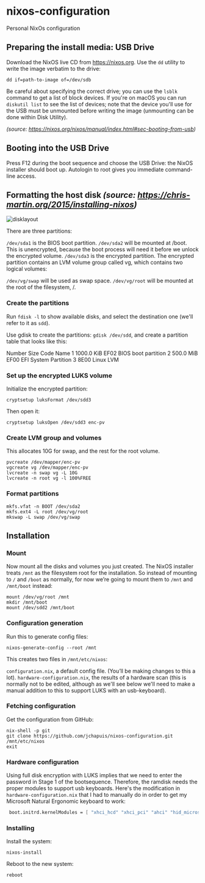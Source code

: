 # nixos-configuration
Personal NixOs configuration

## Preparing the install media: USB Drive
Download the NixOS live CD from https://nixos.org. Use the `dd` utility to write the image verbatim to the drive: 
``` 
dd if=path-to-image of=/dev/sdb
```
Be careful about specifying the correct drive; you can use the `lsblk` command to get a list of block devices. If you're on macOS you can run `diskutil list` to see the list of devices; note that the device you'll use for the USB must be unmounted before writing the image (unmounting can be done within Disk Utility).

*(source: https://nixos.org/nixos/manual/index.html#sec-booting-from-usb)*

## Booting into the USB Drive
Press F12 during the boot sequence and choose the USB Drive: the NixOS installer should boot up. Autologin to root gives you immediate command-line access.

## Formatting the host disk *(source: https://chris-martin.org/2015/installing-nixos)*

![disklayout](https://github.com/jchapuis/nixos-configuration/raw/master/disklayout.png)

There are three partitions:

`/dev/sda1` is the BIOS boot partition. 
`/dev/sda2` will be mounted at /boot. This is unencrypted, because the boot process will need it  before we unlock the encrypted volume.
`/dev/sda3` is the encrypted partition.
The encrypted partition contains an LVM volume group called vg, which contains two logical volumes:

`/dev/vg/swap` will be used as swap space.
`/dev/vg/root` will be mounted at the root of the filesystem, /.

### Create the partitions
Run `fdisk -l` to show available disks, and select the destination one (we'll refer to it as `sdd`).

Use gdisk to create the partitions: `gdisk /dev/sdd`, and create a partition table that looks like this:

Number  Size        Code  Name
  1     1000.0 KiB  EF02  BIOS boot partition
  2     500.0 MiB   EF00  EFI System Partition
  3     <the rest>  8E00  Linux LVM

### Set up the encrypted LUKS volume
Initialize the encrypted partition:

`cryptsetup luksFormat /dev/sdd3`

Then open it:

`cryptsetup luksOpen /dev/sdd3 enc-pv`

### Create LVM group and volumes
This allocates 10G for swap, and the rest for the root volume.

```
pvcreate /dev/mapper/enc-pv
vgcreate vg /dev/mapper/enc-pv
lvcreate -n swap vg -L 10G
lvcreate -n root vg -l 100%FREE
```

### Format partitions
```
mkfs.vfat -n BOOT /dev/sda2
mkfs.ext4 -L root /dev/vg/root
mkswap -L swap /dev/vg/swap
```

## Installation
### Mount
Now mount all the disks and volumes you just created. The NixOS installer treats `/mnt` as the filesystem root for the installation. So instead of mounting to `/` and `/boot` as normally, for now we’re going to mount them to `/mnt` and `/mnt/boot` instead:

```
mount /dev/vg/root /mnt
mkdir /mnt/boot
mount /dev/sdd2 /mnt/boot
```

### Configuration generation
Run this to generate config files:

```
nixos-generate-config --root /mnt
```

This creates two files in `/mnt/etc/nixos`:

`configuration.nix`, a default config file. (You’ll be making changes to this a lot).
`hardware-configuration.nix`, the results of a hardware scan (this is normally not to be edited, although as we'll see below we'll need to make a manual addition to this to support LUKS with an usb-keyboard).

### Fetching configuration 

Get the configuration from GitHub:

```
nix-shell -p git 
git clone https://github.com/jchapuis/nixos-configuration.git /mnt/etc/nixos 
exit
```

### Hardware configuration
Using full disk encryption with LUKS implies that we need to enter the password in Stage 1 of the bootsequence. Therefore, the ramdisk needs the proper modules to support usb keyboards. Here's the modification in `hardware-configuration.nix` that I had to manually do in order to get my Microsoft Natural Ergonomic keyboard to work:

```nix
 boot.initrd.kernelModules = [ "xhci_hcd" "xhci_pci" "ahci" "hid_microsoft" "dm_mod" "usbhid" "ata_generic" "ehci_pci" ];
```

### Installing

Install the system:

```
nixos-install
```

Reboot to the new system:

```
reboot
```